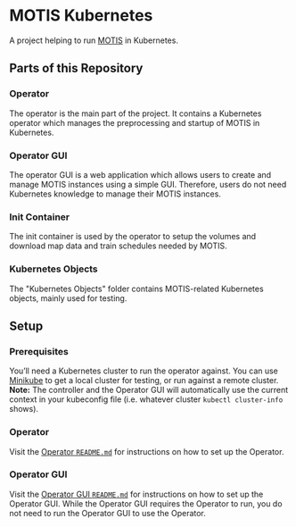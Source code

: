 # MOTIS Kubernetes

A project helping to run [MOTIS](https://motis-project.de/) in Kubernetes.

## Parts of this Repository
### Operator
The operator is the main part of the project. It contains a Kubernetes operator which
manages the preprocessing and startup of MOTIS in Kubernetes.

### Operator GUI
The operator GUI is a web application which allows users to create and manage MOTIS instances using a simple GUI.
Therefore, users do not need Kubernetes knowledge to manage their MOTIS instances.

### Init Container
The init container is used by the operator to setup the volumes and
download map data and train schedules needed by MOTIS.

### Kubernetes Objects
The "Kubernetes Objects" folder contains MOTIS-related Kubernetes objects, mainly used for testing.

## Setup
### Prerequisites
You’ll need a Kubernetes cluster to run the operator against. You can use [Minikube](https://minikube.sigs.k8s.io/docs/) to get a local cluster for testing, or run against a remote cluster.
**Note:** The controller and the Operator GUI will automatically use the current context in your kubeconfig file (i.e. whatever cluster `kubectl cluster-info` shows).

### Operator
Visit the [Operator `README.md`](motis-operator/README.md) for instructions on how to set up the Operator.

### Operator GUI
Visit the [Operator GUI `README.md`](operator-gui/README.md) for instructions on how to set up the Operator GUI.
While the Operator GUI requires the Operator to run, you do not need to run the Operator GUI to use the Operator.